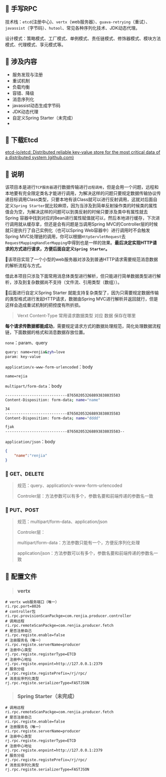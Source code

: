 ## 🍉 手写RPC

技术栈：`etcd`(注册中心)、`vertx`（web服务器）、`guava-retrying`（重试）、`javassist`（字节码）、`hutool`、常见各种序列化技术、JDK动态代理。

设计模式：策略模式、工厂模式、单例模式、责任链模式、修饰器模式、模块方法模式、代理模式、享元模式等。



## 🍓 涉及内容

- 服务发现与注册
- 重试机制
- 负载均衡
- 容错、降级
- 消息序列化
- javassist动态生成字节码
- JDK动态代理
- 自定义Spring Starter（未完成）
- 

## 🌽 下载Etcd

[etcd-io/etcd: Distributed reliable key-value store for the most critical data of a distributed system (github.com)](https://github.com/etcd-io/etcd)



## 🌰 说明

该项目本是进行`TCP服务器`进行数据传输进行`远程调用`，但是会用一个问题，远程和本地要有完全限定类名才能进行调用，为解决这样的问题只要规定数据传输协议传递目标调用Class类型，只要本地有该Class就可以进行反射调用，这就对后面自定义`Spring Starter`就比较麻烦，因为当涉及到简单反射操作类的时候类的属性值会为空，为解决这样的问题可以到类反射的时候只要涉及类中有属性就去Spring 容器中找到对应的Bean进行属性赋值就可以，然后本地进行缓存，下次进行调用就从缓存拿，但还是会有问题是当调用Spring MVC的Controller层的时候就只是执行了自己实例化（也可以Spring Web容器中）进行调用时不会触发Spring MVC处理链的调用，你可以根据`HttpServletRequest`去`RequestMappingHandlerMapping`中得到也是一样的效果。**最后决定实现HTTP请求的方式进行请求，方便后面自定义`Spring Starter`。**



🌴该项目实现了一个小型的web服务器对涉及到普通HTTP请求需要规范消息数据的解析流程与方式。

借此本项目只涉及下面常用消息体类型进行解析，但只能进行简单数据类型进行解析，涉及到复杂数据尚不支持（文件流、引用类型（数组））。



🍁后面进行自定义Spring Starter 就能支持复杂类型了，因为只需要规定数据传输的类型格式进行发起HTTP请求，数据由Spring MVC进行解析并返回就行，但是这样会造成重试机制的把控度有所折损。



> Verxt Content-Type  常用请求数据类型 对应 数据 保存在哪里

**每个请求传数据都能成功**，需要规定请求方式的数据处理规范，简化处理数据流程链，下面数据的格式和消息数据存放位置。

`none`：param、query

~~~sh
query: name=renjia&zyh=love
param: key-value 
~~~

`application/x-www-form-urlencoded`：body

~~~shell
name=rejia
~~~

`multipart/form-data`：body

~~~sh
----------------------------876502053268893838035583
Content-Disposition: form-data; name="name"

34
----------------------------876502053268893838035583
Content-Disposition: form-data; name="dddd"

fjak
----------------------------876502053268893838035583--
~~~

`application/json`：body

~~~json
{
    "name":"renjia"
}
~~~

### 🍑 GET、DELETE

> 规范：query、application/x-www-form-urlencoded
>
> Controler层：方法参数可以有多个，参数名要和前端传递的参数名一致

### 🍅 PUT、POST

> 规范：multipart/form-data、application/json
>
> Controler层：
>
> multipart/form-data：方法参数只能有一个，方便反序列化处理
>
> application/json：方法参数可以有多个，参数名要和前端传递的参数名一致



## 🍈 配置文件

> ### vertx

~~~properties
# vertx web服务端口（唯一）
ri.rpc.port=8026
# controller包
ri.rpc.provisionScanPackge=com.renjia.producer.controller
# 调用远程
ri.rpc.remoteScanPackge=com.renjia.producer.fetch
# 是否注册自己
ri.rpc.registe.enable=false
# 注册服务名（唯一）
ri.rpc.registe.serverName=producer
# 注册中心类型
rj.rpc.registe.registerType=ETCD
# 注册中心地址
rj.rpc.registe.enpoint=http://127.0.0.1:2379
# 服务分组
rj.rpc.registe.registePrefix=/rj/rpc/
# 消息反序列化类型
rj.rpc.registe.serializerType=FASTJSON
~~~



> ### Spring Starter（未完成）

~~~properties
# 调用远程
ri.rpc.remoteScanPackge=com.renjia.producer.fetch
# 是否注册自己
ri.rpc.registe.enable=false
# 注册服务名（唯一）
ri.rpc.registe.serverName=producer
# 注册中心类型
rj.rpc.registe.registerType=ETCD
# 注册中心地址
rj.rpc.registe.enpoint=http://127.0.0.1:2379
# 服务分组
rj.rpc.registe.registePrefix=/rj/rpc/
# 消息反序列化类型
rj.rpc.registe.serializerType=FASTJSON
~~~







